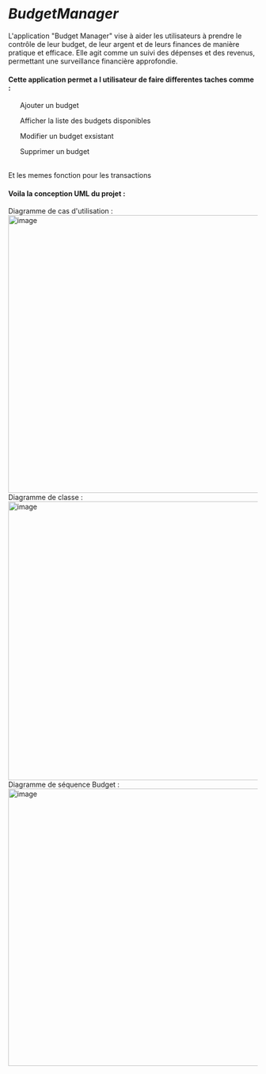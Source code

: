 # *BudgetManager*
L'application "Budget Manager" vise à aider les utilisateurs à prendre le contrôle de leur budget, de leur argent et de leurs finances de manière pratique et efficace. Elle agit comme un suivi des dépenses et des revenus, permettant une surveillance financière approfondie.

<h4>Cette application permet a l utilisateur de faire differentes taches comme :</h4>
<ol>Ajouter un budget</ol>
<ol>Afficher la liste des budgets disponibles</ol>
<ol>Modifier un budget exsistant</ol>
<ol>Supprimer un budget</ol> <br>
Et les memes fonction pour les transactions 
<h4>Voila la conception UML du projet :</h4>
Diagramme de cas d'utilisation : <br>
<img width="560" alt="image" src="https://github.com/RdFatimazahra/BudgetManager/assets/157012170/9ada1efc-b836-4e9d-afd9-38b3cf7e1351"> <br>
Diagramme de classe : <br>
<img width="562" alt="image" src="https://github.com/RdFatimazahra/BudgetManager/assets/157012170/0cc3e947-14fe-4b0b-92f6-154d8c19660b"> <br>
Diagramme de séquence Budget : <br>
<img width="559" alt="image" src="https://github.com/RdFatimazahra/BudgetManager/assets/157012170/02d6b340-cbf3-46ce-96b1-23fdd306ada4"> <br>





